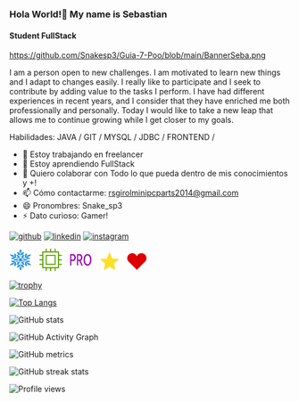 
### Hola World!👋 My name is Sebastian 
#### Student FullStack
https://github.com/Snakesp3/Guia-7-Poo/blob/main/BannerSeba.png


I am a person open to new challenges. I am motivated to learn new things and I adapt to changes easily. I really like to participate and I seek to contribute by adding value to the tasks I perform. I have had different experiences in recent years, and I consider that they have enriched me both professionally and personally. Today I would like to take a new leap that allows me to continue growing while I get closer to my goals.

Habilidades: JAVA / GIT / MYSQL / JDBC / FRONTEND / 

- 🔭 Estoy trabajando en freelancer 
- 🌱 Estoy aprendiendo FullStack 
- 👯 Quiero colaborar con Todo lo que pueda dentro de mis conocimientos y +! 
- 📫 Cómo contactarme: rsgirolminipcparts2014@gmail.com 
- 😄 Pronombres: Snake_sp3 
- ⚡ Dato curioso: Gamer! 


[<img src='https://cdn.jsdelivr.net/npm/simple-icons@3.0.1/icons/github.svg' alt='github' height='40'>](https://github.com/Snakesp3)  [<img src='https://cdn.jsdelivr.net/npm/simple-icons@3.0.1/icons/linkedin.svg' alt='linkedin' height='40'>](https://www.linkedin.com/in/https://www.linkedin.com/public-profile/settings?trk=d_flagship3_profile_self_view_public_profile/)  [<img src='https://cdn.jsdelivr.net/npm/simple-icons@3.0.1/icons/instagram.svg' alt='instagram' height='40'>](https://www.instagram.com/Sebacocol/)  

<a href='https://archiveprogram.github.com/'><img src='https://raw.githubusercontent.com/acervenky/animated-github-badges/master/assets/acbadge.gif' width='40' height='40'></a> <a href='https://docs.github.com/en/developers'><img src='https://raw.githubusercontent.com/acervenky/animated-github-badges/master/assets/devbadge.gif' width='40' height='40'></a> <a href='https://github.com/pricing'><img src='https://raw.githubusercontent.com/acervenky/animated-github-badges/master/assets/pro.gif' width='40' height='40'></a> <a href='https://stars.github.com/'><img src='https://raw.githubusercontent.com/acervenky/animated-github-badges/master/assets/starbadge.gif' width='35' height='35'></a> <a href='https://docs.github.com/en/github/supporting-the-open-source-community-with-github-sponsors'><img src='https://raw.githubusercontent.com/acervenky/animated-github-badges/master/assets/sponsorbadge.gif' width='35' height='35'></a> 

[![trophy](https://github-profile-trophy.vercel.app/?username=Snakesp3)](https://github.com/ryo-ma/github-profile-trophy)

[![Top Langs](https://github-readme-stats.vercel.app/api/top-langs/?username=Snakesp3)](https://github.com/anuraghazra/github-readme-stats)

![GitHub stats](https://github-readme-stats.vercel.app/api?username=Snakesp3&show_icons=true&count_private=true)  

![GitHub Activity Graph](https://activity-graph.herokuapp.com/graph?username=Snakesp3)  

![GitHub metrics](https://metrics.lecoq.io/Snakesp3)  

![GitHub streak stats](https://github-readme-streak-stats.herokuapp.com/?user=Snakesp3)  

![Profile views](https://gpvc.arturio.dev/Snakesp3)  
